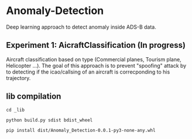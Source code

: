 # Anomaly-Detection
Deep learning approach to detect anomaly inside ADS-B data.


## Experiment 1: AicraftClassification (In progress)

Aircraft classification based on type (Commercial planes, Tourism plane, Helicopter ...).
The goal of this approach is to prevent "spoofing" attack by to detecting if the icao/callsing of an aircraft is correcponding to his trajectory.



## lib compilation

```cd _lib```

```python build.py sdist bdist_wheel```

```pip install dist/Anomaly_Detection-0.0.1-py3-none-any.whl```